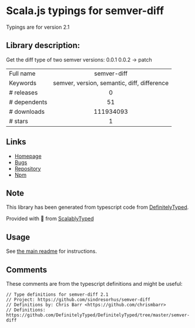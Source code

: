 
# Scala.js typings for semver-diff

Typings are for version 2.1

## Library description:
Get the diff type of two semver versions: 0.0.1 0.0.2 → patch

|                    |                 |
| ------------------ | :-------------: |
| Full name          | semver-diff |
| Keywords           | semver, version, semantic, diff, difference |
| # releases         | 0 |
| # dependents       | 51 |
| # downloads        | 111934093 |
| # stars            | 1 |

## Links
- [Homepage](https://github.com/sindresorhus/semver-diff#readme)
- [Bugs](https://github.com/sindresorhus/semver-diff/issues)
- [Repository](https://github.com/sindresorhus/semver-diff)
- [Npm](https://www.npmjs.com/package/semver-diff)
    


## Note
This library has been generated from typescript code from [DefinitelyTyped](https://definitelytyped.org).

Provided with :purple_heart: from [ScalablyTyped](https://github.com/oyvindberg/ScalablyTyped)

## Usage
See [the main readme](../../readme.md) for instructions.

## Comments

These comments are from the typescript definitions and might be useful:
```
// Type definitions for semver-diff 2.1
// Project: https://github.com/sindresorhus/semver-diff
// Definitions by: Chris Barr <https://github.com/chrismbarr>
// Definitions: https://github.com/DefinitelyTyped/DefinitelyTyped/tree/master/semver-diff

```

